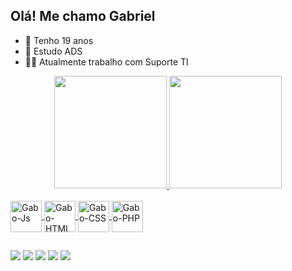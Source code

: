 ## Olá! Me chamo Gabriel

- 👀 Tenho 19 anos 
- 🧩 Estudo ADS
- 🧑‍💻 Atualmente trabalho com Suporte TI

<div align="center">
  <a href="https://github.com/gabronx">
  <img height="180em" background=linear-gradient(#e66465,#9198e5) src="https://github-readme-stats.vercel.app/api?username=gabronx&show_icons=true&theme=highcontrast&include_all_commits=true&count_private=true"/>
  <img height="180em" src="https://github-readme-stats.vercel.app/api/top-langs/?username=gabronx&layout=compact&langs_count=7&theme=highcontrast"/>
</div>

 <div style="display: inline_block"><br>
   <img align="center" alt="Gabo-Js" height="50" width="50" src="https://cdn.jsdelivr.net/gh/devicons/devicon/icons/javascript/javascript-plain.svg" />
   <img align="center" alt="Gabo-HTML" height="50" width="50" src="https://cdn.jsdelivr.net/gh/devicons/devicon/icons/html5/html5-plain-wordmark.svg" /> 
   <img align="center" alt="Gabo-CSS" height="50" width="50" src="https://cdn.jsdelivr.net/gh/devicons/devicon/icons/css3/css3-plain-wordmark.svg" />
   <img align="center" alt="Gabo-PHP" height="50" width="50" src="https://cdn.jsdelivr.net/gh/devicons/devicon/icons/php/php-plain.svg" />
   
  ##

<div>  
   <a href="https://instagram.com/_gabronx" target="_blank"><img src="https://img.shields.io/badge/-Instagram-%23E4405F?style=for-the-badge&logo=instagram&logoColor=white" target="_blank"></a> 
   <a href="https://discord.gg/invite/979800114849800253" target="_blank"><img src="https://img.shields.io/badge/Discord-7289DA?style=for-the-badge&logo=discord&logoColor=white" target="_blank"></a>
   <a href="https://discord.gg/wagxzStdcR" target="_blank"><img src="https://img.shields.io/badge/Discord-7289DA?style=for-the-badge&logo=discord&logoColor=white" target="_blank"></a> 
   <a href = "mailto:fabiogabriel.sonic@gmail.com"><img src="https://img.shields.io/badge/-Gmail-%23333?style=for-the-badge&logo=gmail&logoColor=white" target="_blank"></a>
   <a href="https://www.linkedin.com/in/fabio-gabriel-11b495225" target="_blank"><img src="https://img.shields.io/badge/-LinkedIn-%230077B5?style=for-the-badge&logo=linkedin&logoColor=white" target="_blank"></a>   
</div>
   
  
